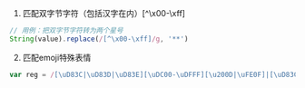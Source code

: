 1. 匹配双字节字符（包括汉字在内）[^\x00-\xff]
```js
// 用例：把双字节字符转为两个星号
String(value).replace(/[^\x00-\xff]/g, '**')
```

2. 匹配emoji特殊表情
```js
var reg = /[\uD83C|\uD83D|\uD83E][\uDC00-\uDFFF][\u200D|\uFE0F]|[\uD83C|\uD83D|\uD83E][\uDC00-\uDFFF]|[0-9|*|#]\uFE0F\u20E3|[0-9|#]\u20E3|[\u203C-\u3299]\uFE0F\u200D|[\u203C-\u3299]\uFE0F|[\u2122-\u2B55]|\u303D|[\A9|\AE]\u3030|\uA9|\uAE|\u3030/ig;
```
